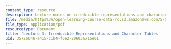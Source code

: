 ```yaml
---
content_type: resource
description: Lecture notes on irreducible representations and character tables.
file: /media/https%3A/open-learning-course-data-rc.s3.amazonaws.com/5-04-principles-of-inorganic-chemistry-ii-fall-2008/35726646a415c1b4f6e220603a715e01_Lecture_3.pdf
file_type: application/pdf
resourcetype: Document
title: 'Lecture 3: Irreducible Representations and Character Tables'
uid: 35726646-a415-c1b4-f6e2-20603a715e01
---
```


